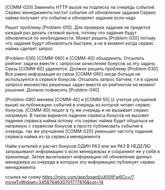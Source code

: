 [COMM-020] Заменить HTTP вызов на подписку на очередь событий. Сервис менеджмента постит событие об обновлении задания
Сервис найма получает это событие и обновляет задание если надо

Решит проблему [Problem-010]. Для проверки задания не придется каждый раз делать сетевой вызов, потому что задания 
будут обновляться по необходимости.
Может решить [Problem-020] потому что задания будут обновляться быстрее, а не в момент когда сервис найма 
сделает запрос

[Problem-030]
[COMM-060] и [COMM-40] объединить. Отсылать рейтинг задачи вместе с запросом зачисления бонусов за эту задачу.
Связь [COMM-60] удаляется. Должно решить проблему [Problem-030]. Все равно информация из связи [COMM-060] нигде больше
не используется в сервисе бонусов. Отсылать запрос батчем, т.е в одном запросе множество решенных задач вместе их 
рейтингом *на момент решения*. Должно пофиксить [Problem-040]


[Problem-080] меняем [COMM-40] и [COMM-50] (с учетом улучшений выше) на публикацию событий в очередь из 
которой читает сервис бонусов. [COMM-80] пишет в ту же очередь и не вызывает сервис напрямую. В таком варианте падение 
сервиса бонусов не вызовет 
падения сервиса найма потому что сервис найма будет общаться не напрямую с сервисом бонусов а просто публиковать 
события в очередь. так же улучшение [COMM-020] уменьшит частоту падения сервиса найма из-за сервиса менеджмента


Найм учителей и расчет бонусов ОДИН РАЗ или же РАЗ В НЕДЕЛЮ запрашивают информацию о всех менеджерах и 
сохраняют ее у себя в хранилище. Затем вычитывают информацию об обновлении данных менеджера из очереди в которую эту 
информацию публикует сервис менеджмента

ссылка на схему https://miro.com/app/board/uXjVItFw6Cc=/?moveToWidget=3458764630701777816&cot=14






